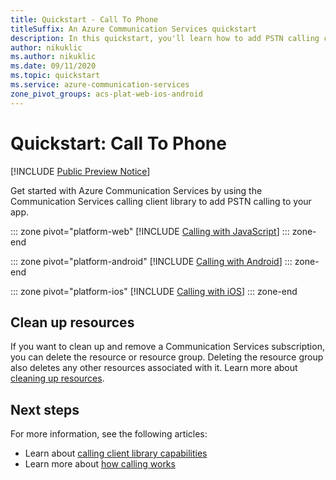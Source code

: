 ```yaml
---
title: Quickstart - Call To Phone
titleSuffix: An Azure Communication Services quickstart
description: In this quickstart, you'll learn how to add PSTN calling capabilities to your app using Azure Communication Services.
author: nikuklic
ms.author: nikuklic
ms.date: 09/11/2020
ms.topic: quickstart
ms.service: azure-communication-services
zone_pivot_groups: acs-plat-web-ios-android
---
```


# Quickstart: Call To Phone
[!INCLUDE [Public Preview Notice](../../includes/public-preview-include.md)]

Get started with Azure Communication Services by using the Communication Services calling client library to add PSTN calling to your app. 

::: zone pivot="platform-web"
[!INCLUDE [Calling with JavaScript](./includes/pstn-call-js.md)]
::: zone-end
 
 
::: zone pivot="platform-android"
[!INCLUDE [Calling with Android](./includes/pstn-call-android.md)]
::: zone-end

::: zone pivot="platform-ios"
[!INCLUDE [Calling with iOS](./includes/pstn-call-ios.md)]
::: zone-end

## Clean up resources

If you want to clean up and remove a Communication Services subscription, you can delete the resource or resource group. Deleting the resource group also deletes any other resources associated with it. Learn more about [cleaning up resources](../create-communication-resource.md#clean-up-resources).

## Next steps

For more information, see the following articles:

- Learn about [calling client library capabilities](./calling-client-samples.md)
- Learn more about [how calling works](../../concepts/voice-video-calling/about-call-types.md)
